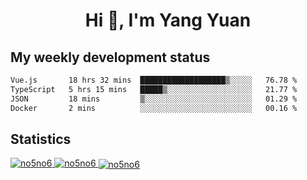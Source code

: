 <h1 align="center">Hi 👋, I'm Yang Yuan</h1>


## My weekly development status
<!--START_SECTION:waka-->

```txt
Vue.js       18 hrs 32 mins  ███████████████████▒░░░░░   76.78 %
TypeScript   5 hrs 15 mins   █████▒░░░░░░░░░░░░░░░░░░░   21.77 %
JSON         18 mins         ▒░░░░░░░░░░░░░░░░░░░░░░░░   01.29 %
Docker       2 mins          ░░░░░░░░░░░░░░░░░░░░░░░░░   00.16 %
```

<!--END_SECTION:waka-->

## Statistics
<a href="https://github.com/anuraghazra/github-readme-stats">
  <img src="https://github-readme-stats.vercel.app/api/top-langs/?username=no5no6&theme=dracula" alt="no5no6">
</a>
<a href="https://github.com/anuraghazra/github-readme-stats">
  <img src="https://github-readme-stats.vercel.app/api?username=no5no6&show_icons=true&theme=dracula&line_height=40" alt="no5no6">
</a>
<a href="https://github.com/anuraghazra/github-readme-stats">
  <img align="center" src="https://github-readme-streak-stats.herokuapp.com/?user=no5no6&theme=dracula" alt="no5no6" />
</a>